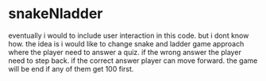 # snakeNladder
eventually i would to include user interaction in this code. but i dont know how.
the idea is i would like to change snake and ladder game approach where the player need to answer a quiz.
if the wrong answer the player need to step back. if the correct answer player can move forward.
the game will be end if any of them get 100 first.
